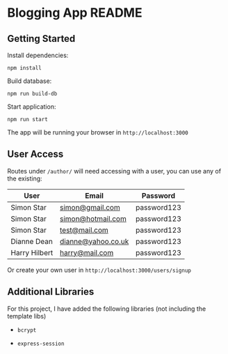 # Blogging App README

## Getting Started

Install dependencies:

```
npm install
```

Build database:

```
npm run build-db
```

Start application:

```
npm run start
```

The app will be running your browser in `http://localhost:3000`

## User Access

Routes under `/author/` will need accessing with a user, you can use any of the existing:

| User          | Email              | Password    |
| ------------- | ------------------ | ----------- |
| Simon Star    | simon@gmail.com    | password123 |
| Simon Star    | simon@hotmail.com  | password123 |
| Simon Star    | test@mail.com      | password123 |
| Dianne Dean   | dianne@yahoo.co.uk | password123 |
| Harry Hilbert | harry@mail.com     | password123 |

Or create your own user in `http://localhost:3000/users/signup`

## Additional Libraries

For this project, I have added the following libraries (not including the template libs)

- `bcrypt`

- `express-session`
